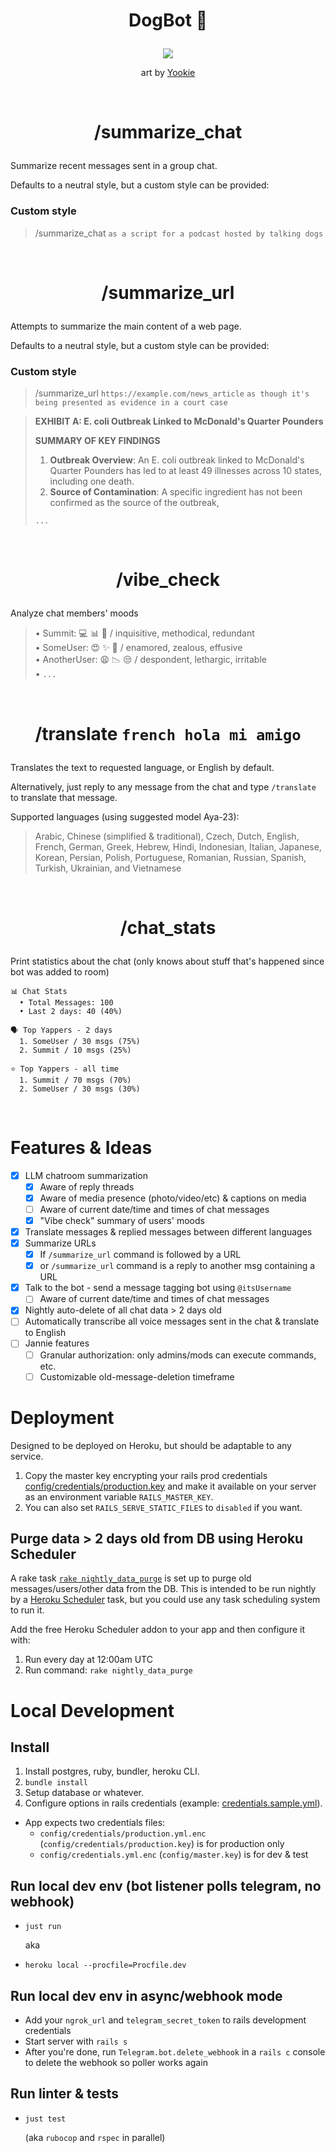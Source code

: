 # <p align="center">DogBot 🐶</p>

<p align="center"><img src="README-image.png" /></p>
<p align="center">art by <a href="https://www.furaffinity.net/user/yookie/">Yookie</a></p>

<br />

# <p align="center">/summarize_chat</p>
Summarize recent messages sent in a group chat.

Defaults to a neutral style, but a custom style can be provided:

### Custom style
> /summarize_chat `as a script for a podcast hosted by talking dogs`

<br />

# <p align="center">/summarize_url</p>
Attempts to summarize the main content of a web page.

Defaults to a neutral style, but a custom style can be provided:

### Custom style
> /summarize_url `https://example.com/news_article` `as though it's being presented as evidence in a court case`

>**EXHIBIT A: E. coli Outbreak Linked to McDonald's Quarter Pounders**
>
>**SUMMARY OF KEY FINDINGS**
>
>1. **Outbreak Overview**: An E. coli outbreak linked to McDonald's Quarter Pounders has led to at least 49 illnesses across 10 states, including one death.
>2. **Source of Contamination**: A specific ingredient has not been confirmed as the source of the outbreak,
>
> `...`

<br />

# <p align="center">/vibe_check</p>
Analyze chat members' moods

> • Summit: 💻 📊 🤖 / inquisitive, methodical, redundant\
> • SomeUser: 😍 ✨ 💖 / enamored, zealous, effusive\
> • AnotherUser: 😩 📉 😒 / despondent, lethargic, irritable\
> • `...`

<br />

# <p align="center">/translate `french hola mi amigo`</p>
Translates the text to requested language, or English by default.

Alternatively, just reply to any message from the chat and type `/translate` to translate that message.

Supported languages (using suggested model Aya-23):

> Arabic, Chinese (simplified & traditional), Czech, Dutch, English, French, German, Greek, Hebrew, Hindi, Indonesian, Italian, Japanese, Korean, Persian, Polish, Portuguese, Romanian, Russian, Spanish, Turkish, Ukrainian, and Vietnamese

<br />

# <p align="center">/chat_stats</p>
Print statistics about the chat (only knows about stuff that's happened since bot was added to room)

```
📊 Chat Stats
  • Total Messages: 100
  • Last 2 days: 40 (40%)

🗣 Top Yappers - 2 days
  1. SomeUser / 30 msgs (75%)
  2. Summit / 10 msgs (25%)

⭐ Top Yappers - all time
  1. Summit / 70 msgs (70%)
  2. SomeUser / 30 msgs (30%)
```
<br />

# Features & Ideas
- [x] LLM chatroom summarization
  - [x] Aware of reply threads
  - [x] Aware of media presence (photo/video/etc) & captions on media
  - [ ] Aware of current date/time and times of chat messages
  - [x] "Vibe check" summary of users' moods
- [x] Translate messages & replied messages between different languages
- [x] Summarize URLs
  - [x] If `/summarize_url` command is followed by a URL
  - [x] or `/summarize_url` command is a reply to another msg containing a URL
- [x] Talk to the bot - send a message tagging bot using `@itsUsername`
  - [ ] Aware of current date/time and times of chat messages
- [x] Nightly auto-delete of all chat data > 2 days old
- [ ] Automatically transcribe all voice messages sent in the chat & translate to English
- [ ] Jannie features
  - [ ] Granular authorization: only admins/mods can execute commands, etc.
  - [ ] Customizable old-message-deletion timeframe

# Deployment
Designed to be deployed on Heroku, but should be adaptable to any service.

1. Copy the master key encrypting your rails prod credentials [config/credentials/production.key](config/credentials/production.key) and make it available on your server as an environment variable `RAILS_MASTER_KEY`.
2. You can also set `RAILS_SERVE_STATIC_FILES` to `disabled` if you want.

## Purge data > 2 days old from DB using Heroku Scheduler
A rake task [`rake nightly_data_purge`](lib/tasks/nightly_data_purge.rake) is set up to purge old messages/users/other data from the DB. This is intended to be run nightly by a [Heroku Scheduler](https://devcenter.heroku.com/articles/scheduler) task, but you could use any task scheduling system to run it.

Add the free Heroku Scheduler addon to your app and then configure it with:
1. Run every day at 12:00am UTC
2. Run command: `rake nightly_data_purge`

# Local Development
## Install
1. Install postgres, ruby, bundler, heroku CLI.
2. `bundle install`
3. Setup database or whatever.
4. Configure options in rails credentials (example: [credentials.sample.yml](./config/credentials.sample.yml)).
  - App expects two credentials files:
    - `config/credentials/production.yml.enc` (`config/credentials/production.key`) is for production only
    - `config/credentials.yml.enc` (`config/master.key`) is for dev & test

## Run local dev env (bot listener polls telegram, no webhook)
* `just run`

  aka

* `heroku local --procfile=Procfile.dev`

## Run local dev env in async/webhook mode
* Add your `ngrok_url` and `telegram_secret_token` to rails development credentials
* Start server with `rails s`
* After you're done, run `Telegram.bot.delete_webhook` in a `rails c` console to delete the webhook so poller works again

## Run linter & tests
* `just test`

  (aka `rubocop` and `rspec` in parallel)
